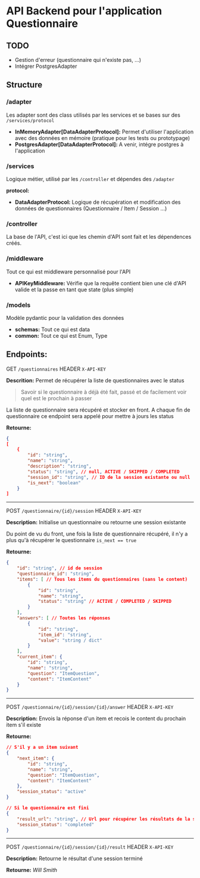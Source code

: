 # API Backend pour l'application Questionnaire

## TODO
- Gestion d'erreur (questionnaire qui n'existe pas, ...)
- Intégrer PostgresAdapter

## Structure

### /adapter
Les adapter sont des class utilisés par les services et se bases sur des `/services/protocol`

- **InMemoryAdapter[DataAdapterProtocol]:** Permet d'utiliser l'application avec des données en mémoire (pratique pour les tests ou prototypage)
- **PostgresAdapter[DataAdapterProtocol]:** A venir, intégre postgres à l'application 


### /services
Logique métier, utilisé par les `/controller` et dépendes des `/adapter`

**protocol:**
- **DataAdapterProtocol:** Logique de récupération et modification des données de questionnaires (Questionnaire / Item / Session ...)

### /controller
La base de l'API, c'est ici que les chemin d'API sont fait et les dépendences créés.

### /middleware
Tout ce qui est middleware personnalisé pour l'API

- **APIKeyMiddleware:** Vérifie que la requête contient bien une clé d'API valide et la passe en tant que state (plus simple)

### /models
Modèle pydantic pour la validation des données
- **schemas:** Tout ce qui est data
- **common:** Tout ce qui est Enum, Type


## Endpoints:

GET `/questionnaires` HEADER `X-API-KEY`

**Descrition:**
Permet de récupérer la liste de questionnaires avec le status
> Savoir si le questionnaire à déjà été fait, passé et de facilement voir quel est le prochain à passer

La liste de questionnaire sera récupéré et stocker en front.
A chaque fin de questionnaire ce endpoint sera appelé pour mettre à jours les status

**Retourne:**
```json
{
[
    {
        "id": "string",
        "name": "string",
        "description": "string",
        "status": "string", // null, ACTIVE / SKIPPED / COMPLETED
        "session_id": "string", // ID de la session existante ou null
        "is_next": "boolean"
    }
]
```
---

POST `/questionnaire/{id}/session` HEADER `X-API-KEY`

**Description:**
Initialise un questionnaire ou retourne une session existante

Du point de vu du front, une fois la liste de questionnaire récupéré, il n'y a plus qu'à récupérer le questionnaire `is_next == true`


**Retourne:**
```json
{
    "id": "string", // id de session
    "questionnaire_id": "string",
    "items": [ // Tous les items du questionnaires (sans le content)
        {
            "id": "string",
            "name": "string",
            "status": "string" // ACTIVE / COMPLETED / SKIPPED
        }
    ],
    "answers": [ // Toutes les réponses 
        {
            "id": "string",
            "item_id": "string",
            "value": "string / dict"
        }
    ],
    "current_item": {
        "id": "string",
        "name": "string",
        "question": "ItemQuestion",
        "content": "ItemContent"
    }
}
```

---

POST `/questionnaire/{id}/session/{id}/answer` HEADER `X-API-KEY`

**Description:**
Envois la réponse d'un item et recois le content du prochain item s'il existe

**Retourne:**
```json
// S'il y a un item suivant
{
    "next_item": {
        "id": "string",
        "name": "string",
        "question": "ItemQuestion",
        "content": "ItemContent"
    },
    "session_status": "active"
}

// Si le questionnaire est fini
{
    "result_url": "string", // Url pour récupérer les résultats de la session
    "session_status": "completed"
}
```

---

POST `/questionnaire/{id}/session/{id}/result` HEADER `X-API-KEY`

**Description:**
Retourne le résultat d'une session terminé

**Retourne:**
*Will Smith*